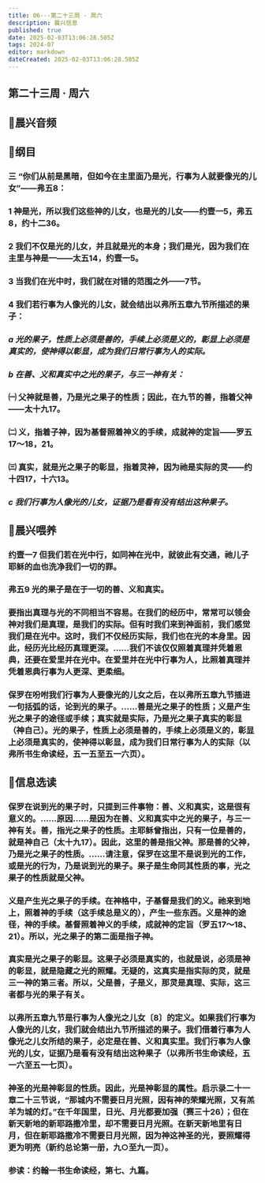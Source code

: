 ```yaml
---
title: 06---第二十三周 · 周六
description: 晨兴信息
published: true
date: 2025-02-03T13:06:28.505Z
tags: 2024-07
editor: markdown
dateCreated: 2025-02-03T13:06:28.505Z
---
```


## 第二十三周 · 周六

## 🎵晨兴音频

## 📖纲目

### 三	“你们从前是黑暗，但如今在主里面乃是光，行事为人就要像光的儿女”——弗五8：

### 1	神是光，所以我们这些神的儿女，也是光的儿女——约壹一5，弗五8，约十二36。

### 2	我们不仅是光的儿女，并且就是光的本身；我们是光，因为我们在主里与神是一——太五14，约壹一5。

### 3	当我们在光中时，我们就在对错的范围之外——7节。

### 4	我们若行事为人像光的儿女，就会结出以弗所五章九节所描述的果子：

### *a	光的果子，性质上必须是善的，手续上必须是义的，彰显上必须是真实的，使神得以彰显，成为我们日常行事为人的实际。*

### *b	在善、义和真实中之光的果子，与三一神有关：*

### ㈠	父神就是善，乃是光之果子的性质；因此，在九节的善，指着父神——太十九17。

### ㈡	义，指着子神，因为基督照着神义的手续，成就神的定旨——罗五17～18，21。

### ㈢	真实，就是光之果子的彰显，指着灵神，因为祂是实际的灵——约十四17，十六13。

### *c	我们行事为人像光的儿女，证据乃是看有没有结出这种果子。*

## 📖晨兴喂养

### **约壹一7**    **但我们若在光中行，如同神在光中，就彼此有交通，祂儿子耶稣的血也洗净我们一切的罪。**

### **弗五9**    **光的果子是在于一切的善、义和真实。**

### 要指出真理与光的不同相当不容易。在我们的经历中，常常可以领会神对我们是真理，是我们的实际。但有时我们来到神面前，我们感觉我们是在光中。这时，我们不仅经历实际，我们也在光的本身里。因此，经历光比经历真理更深。……我们不该仅仅照着真理并凭着恩典，还要在爱里并在光中。在爱里并在光中行事为人，比照着真理并凭着恩典行事为人更深、更柔细。

### 保罗在吩咐我们行事为人要像光的儿女之后，在以弗所五章九节插进一句括弧的话，论到光的果子。……善是光之果子的性质；义是产生光之果子的途径或手续；真实就是实际，乃是光之果子真实的彰显（神自己）。光的果子，性质上必须是善的，手续上必须是义的，彰显上必须是真实的，使神得以彰显，成为我们日常行事为人的实际（以弗所书生命读经，五一五至五一六页）。

## 📖信息选读

### 保罗在说到光的果子时，只提到三件事物：善、义和真实，这是很有意义的。……原因……是因为在善、义和真实中之光的果子，与三一神有关。善，指光之果子的性质。主耶稣曾指出，只有一位是善的，就是神自己（太十九17）。因此，这里的善是指父神。那是善的父神，乃是光之果子的性质。……请注意，保罗在这里不是说到光的工作，或是光的行为，乃是说到光的果子。果子是生命同其性质的事，光之果子的性质就是父神。

### 义是产生光之果子的手续。在神格中，子基督是我们的义。祂来到地上，照着神的手续（这手续总是义的），产生一些东西。义是神的途径，神的手续。基督照着神义的手续，成就神的定旨（罗五17～18、21）。所以，光之果子的第二面是指子神。

### 真实是光之果子的彰显。这果子必须是真实的，也就是说，必须是神的彰显，就是隐藏之光的照耀。无疑的，这真实是指实际的灵，就是三一神的第三者。所以，父是善，子是义，那灵是真理、实际，这三者都与光的果子有关。

### 以弗所五章九节是行事为人像光之儿女〔8〕的定义。如果我们行事为人像光的儿女，我们就会结出九节所描述的果子。我们借着行事为人像光之儿女所结的果子，必定是在善、义和真实里。我们行事为人像光的儿女，证据乃是看有没有结出这种果子（以弗所书生命读经，五一六至五一七页）。

### 神圣的光是神彰显的性质。因此，光是神彰显的属性。启示录二十一章二十三节说，“那城内不需要日月光照，因有神的荣耀光照，又有羔羊为城的灯。”在千年国里，日光、月光都要加强（赛三十26）；但在新天新地的新耶路撒冷里，却不需要日月光照。在新天新地里有日月，但在新耶路撒冷不需要日月光照，因为神这神圣的光，要照耀得更为明亮（新约总论第一册，九○至九一页）。

### 参读：约翰一书生命读经，第七、九篇。

<!-- Google tag (gtag.js) -->

<script async src="https://www.googletagmanager.com/gtag/js?id=G-1P8709Z16T"></script>

<script>


 window.dataLayer = window.dataLayer || [];

 function gtag(){dataLayer.push(arguments);}

 gtag('js', new Date());



 gtag('config', 'G-1P8709Z16T');

</script>